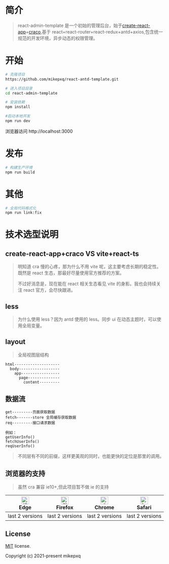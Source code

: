 # 简介

> react-admin-template 是一个初始的管理后台，始于[create-react-app](https://zh-hans.reactjs.org/docs/create-a-new-react-app.html)+[craco](https://github.com/gsoft-inc/craco),基于 react+react-router+react-redux+antd+axios,包含统一规范的开发环境，异步动态的权限管理。

# 开始

```bash
# 克隆项目
https://github.com/mikepxq/react-antd-template.git

# 进入项目目录
cd react-admin-template

# 安装依赖
npm install

#启动本地开发
npm run dev
```

浏览器访问 http://localhost:3000

# 发布

```bash
# 构建生产环境
npm run build
```

# 其他

```bash
# 全局代码格式化
npm run link:fix
```

# 技术选型说明

## create-react-app+craco VS vite+react-ts

> 明知道 cra 慢的心疼，那为什么不用 vite 呢，这主要考虑长期的稳定性。既然是 react 生态，那最好尽量使用官方推荐的方案。
>
> 不过好消息是，现在能在 react 相关生态看见 vite 的身影。我也会持续关注 react 官方，会尽快跟进。

## less

> 为什么使用 less？因为 antd 使用的 less。同步 ui 在动态主题时，可以使用全局变量。

## layout

> 全局视图层结构

```
html--------------------
  body------------------
    app-----------------
      page--------------
        content---------

```

## 数据流

```
get---------页面获取数据
fetch-------store 全局缓存获取数据
req---------接口请求数据

例如：
getUserInfo()
fetchUserInfo()
reqUserInfo()
```

> 不同层有不同的前缀，这样更美观的同时，也能更快的定位是那里的调用。

## 浏览器的支持

> 虽然 cra 兼容 ie10+,但此项目暂不做 ie 的支持

| [<img src="https://raw.githubusercontent.com/alrra/browser-logos/master/src/edge/edge_48x48.png" alt="IE / Edge" width="24px" height="24px" />](http://godban.github.io/browsers-support-badges/)</br> Edge | [<img src="https://raw.githubusercontent.com/alrra/browser-logos/master/src/firefox/firefox_48x48.png" alt="Firefox" width="24px" height="24px" />](http://godban.github.io/browsers-support-badges/)</br>Firefox | [<img src="https://raw.githubusercontent.com/alrra/browser-logos/master/src/chrome/chrome_48x48.png" alt="Chrome" width="24px" height="24px" />](http://godban.github.io/browsers-support-badges/)</br>Chrome | [<img src="https://raw.githubusercontent.com/alrra/browser-logos/master/src/safari/safari_48x48.png" alt="Safari" width="24px" height="24px" />](http://godban.github.io/browsers-support-badges/)</br>Safari |
| ----------------------------------------------------------------------------------------------------------------------------------------------------------------------------------------------------------- | ----------------------------------------------------------------------------------------------------------------------------------------------------------------------------------------------------------------- | ------------------------------------------------------------------------------------------------------------------------------------------------------------------------------------------------------------- | ------------------------------------------------------------------------------------------------------------------------------------------------------------------------------------------------------------- |
| last 2 versions                                                                                                                                                                                             | last 2 versions                                                                                                                                                                                                   | last 2 versions                                                                                                                                                                                               | last 2 versions                                                                                                                                                                                               |

## License

[MIT](https://github.com/mikepxq/react-antd-template/blob/dev/LICENSE) license.

Copyright (c) 2021-present mikepxq

